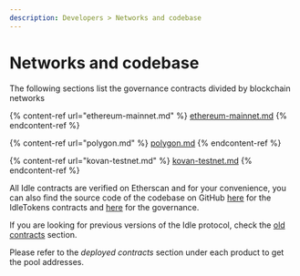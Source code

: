```yaml
---
description: Developers > Networks and codebase
---
```


# Networks and codebase

The following sections list the governance contracts divided by blockchain networks

{% content-ref url="ethereum-mainnet.md" %}
[ethereum-mainnet.md](ethereum-mainnet.md)
{% endcontent-ref %}

{% content-ref url="polygon.md" %}
[polygon.md](polygon.md)
{% endcontent-ref %}

{% content-ref url="kovan-testnet.md" %}
[kovan-testnet.md](kovan-testnet.md)
{% endcontent-ref %}

All Idle contracts are verified on Etherscan and for your convenience, you can also find the source code of the codebase on GitHub [here](https://github.com/Idle-Labs/idle-contracts) for the IdleTokens contracts and [here](https://github.com/Idle-Labs/idle-governance) for the governance.

If you are looking for previous versions of the Idle protocol, check the [old contracts](../../other/archive/old-contracts.md) section.

Please refer to the _deployed contracts_ section under each product to get the pool addresses.
